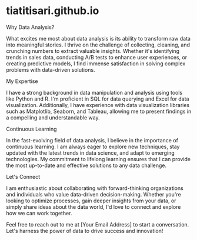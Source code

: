 # tiatitisari.github.io

Why Data Analysis?

What excites me most about data analysis is its ability to transform raw data into meaningful stories. I thrive on the challenge of collecting, cleaning, and crunching numbers to extract valuable insights. Whether it's identifying trends in sales data, conducting A/B tests to enhance user experiences, or creating predictive models, I find immense satisfaction in solving complex problems with data-driven solutions.

My Expertise

I have a strong background in data manipulation and analysis using tools like Python and R. I'm proficient in SQL for data querying and Excel for data visualization. Additionally, I have experience with data visualization libraries such as Matplotlib, Seaborn, and Tableau, allowing me to present findings in a compelling and understandable way.

Continuous Learning

In the fast-evolving field of data analysis, I believe in the importance of continuous learning. I am always eager to explore new techniques, stay updated with the latest trends in data science, and adapt to emerging technologies. My commitment to lifelong learning ensures that I can provide the most up-to-date and effective solutions to any data challenge.

Let's Connect

I am enthusiastic about collaborating with forward-thinking organizations and individuals who value data-driven decision-making. Whether you're looking to optimize processes, gain deeper insights from your data, or simply share ideas about the data world, I'd love to connect and explore how we can work together.

Feel free to reach out to me at [Your Email Address] to start a conversation. Let's harness the power of data to drive success and innovation!



